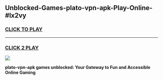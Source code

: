 
## Unblocked-Games-plato-vpn-apk-Play-Online-#lx2vy
<h3>
<a href="https://premium.freeplayer.one?title=plato-vpn-apk&ref=27F">CLICK TO PLAY</a></h3>
<hr>

<h3>
<a href="https://premium.freeplayer.one?title=plato-vpn-apk&ref=27F">CLICK 2 PLAY</a>
  
</h3>

<a href="https://premium.freeplayer.one?title=plato-vpn-apk&ref=27F"><img src="https://clearcache.store/games.png"></a>


**plato-vpn-apk games unblocked: Your Gateway to Fun and Accessible Online Gaming**
